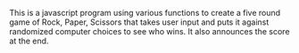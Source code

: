 This is a javascript program using various functions to create a five round game of Rock, Paper, Scissors that takes user input and puts it against randomized computer choices to see who wins. It also announces the score at the end.